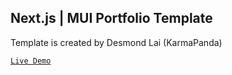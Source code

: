 ## Next.js | MUI Portfolio Template

Template is created by Desmond Lai (KarmaPanda)

[`Live Demo`](https://www.dlai.one/)
